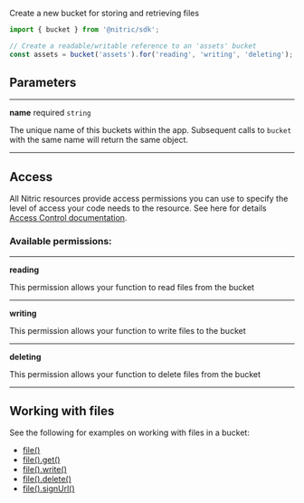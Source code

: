 Create a new bucket for storing and retrieving files

```javascript
import { bucket } from '@nitric/sdk';

// Create a readable/writable reference to an 'assets' bucket
const assets = bucket('assets').for('reading', 'writing', 'deleting');
```

## Parameters

---

**name** required `string`

The unique name of this buckets within the app. Subsequent calls to `bucket` with the same name will return the same object.

---

## Access

All Nitric resources provide access permissions you can use to specify the level of access your code needs to the resource. See here for details [Access Control documentation](./../access-control).

### Available permissions:

---
**reading**

This permission allows your function to read files from the bucket

---
**writing**

This permission allows your function to write files to the bucket

---
**deleting**

This permission allows your function to delete files from the bucket

---

## Working with files
See the following for examples on working with files in a bucket:

 - [file()](./file.md)
 - [file().get()](./file-get.md)
 - [file().write()](./file-write.md)
 - [file().delete()](./file-delete.md)
 - [file().signUrl()](./file-signUrl.md)
